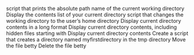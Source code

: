script that prints the absolute path name of the current working directory
Display the contents list of your current directory
script that changes the working directory to the user’s home directory
Display current directory contents in a long format
Display current directory contents, including hidden files starting with
Display current directory contents
Create a script that creates a directory named myfirstdirectory in the tmp directory
Move the file betty
Delete the file betty 
